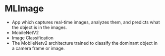 # MLImage
- App which captures real-time images, analyzes them, and predicts what the object is in the images.
- MobileNetV2
- Image Classification 
- The MobileNetv2 architecture trained to classify the dominant object in a camera frame or image.
